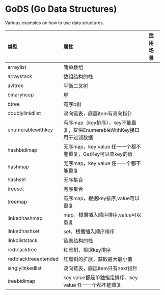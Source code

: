 # GoDS (Go Data Structures)

Various examples on how to use data structures.

| 类型 | 属性 | 适用场景 |
| :-----| :---- | :---- |
| arraylist | 简单数组 |  |
| arraystack | 数组结构的栈 |  |
| avltree | 平衡二叉树 |  |
| binaryheap | 堆 |  |
| btree | 有序b树 |  |
| doublylinkdlist | 双向链表，底层item有双向指针 |  |
| enumerablewithkey | 有序map（key排序），key不能重复，提供EnumerableWithKey接口用于过滤数据 |  |
| hashbidimap | 无序map，key value 任一一个都不能重复，GetKey可以查key的值 |  |
| hashmap | 无序map，key value 任一一个都不能重复 |  |
| hashset | 无序集合 |  |
| treeset | 有序集合 |  |
| treemap | 有序map，根据key排序,value可以重复 |  |
| linkedhashmap | map，根据插入顺序排序,value可以重复 |  |
| linkedhashset | set，根据插入顺序排序 |  |
| linkdliststack | 链表结构的栈 |  |
| redblacktree | 红黑树，根据key排序 |  |
| redblacktreeextended | 红黑树的扩展，获取最大最小值 |  |
| singlylinkedlist | 双向链表，底层item只有next指针|  |
| treebidimap | key value都是单独指定排序，key value 任一一个都不能重复 |  |

